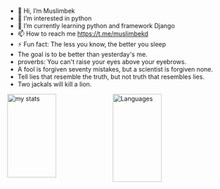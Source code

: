- 👋 Hi, I’m Muslimbek
- 👀 I’m interested in python
- 🌱 I’m currently learning python and framework Django
- 📫 How to reach me https://t.me/muslimbekd
- ⚡ Fun fact: The less you know, the better you sleep
- The goal is to be better than yesterday's me.
- proverbs: You can't raise your eyes above your eyebrows.
- A fool is forgiven seventy mistakes, but a scientist is forgiven none.
- Tell lies that resemble the truth, but not truth that resembles lies.
- Two jackals will kill a lion.
       
<!---
BahromkulovMuslimbek/BahromkulovMuslimbek is a ✨ special ✨ repository because its `README.md` (this file) appears on your GitHub profile.
You can click the Preview link to take a look at your changes.
--->




<img alt="my stats" align="left" width="47%" height = "190" src="https://github-readme-stats.vercel.app/api?username=BahromkulovMuslimbek&show_icons=true"/>

<img alt= "Languages" align="left" width="47%" height = "200" src="https://github-readme-stats.vercel.app/api/top-langs/?username=BahromkulovMuslimbek&layout=compact"/>
